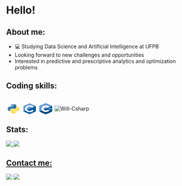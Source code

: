 # Hello!

## About me:
- :computer: Studying Data Science and Artificial Intelligence at UFPB
- Looking forward to new challenges and opportunities
- Interested in predictive and prescriptive analytics and optimization problems

## Coding skills:
<div style="display: inline_block"><br>
  <img align="center" alt="Ba-Python" height="30" width="40" src="https://raw.githubusercontent.com/devicons/devicon/master/icons/python/python-original.svg">
  <img align="center" alt="Ba-C" height="30" width="40" src="https://raw.githubusercontent.com/devicons/devicon/master/icons/c/c-original.svg">
  <img align="center" alt="Ba-Cpp" height="30" width="40" src="https://raw.githubusercontent.com/devicons/devicon/master/icons/cplusplus/cplusplus-original.svg">
<img align="center" alt="Will-Csharp" height="30" width="40" src="https://cdn.jsdelivr.net/gh/devicons/devicon/icons/mysql/mysql-original-wordmark.svg">
</div>

## Stats:
<div>
  <a href="https://github.com/viniciusolzon">
  <img height="165em" src="https://github-readme-stats.vercel.app/api?username=viniciusolzon&show_icons=true&theme=tokyonight&include_all_commits=true&count_private=true"/>
  <img height="165em" src="https://github-readme-stats.vercel.app/api/top-langs/?username=viniciusolzon&layout=compact&langs_count=16&theme=dracula"/>
</div>
  
## Contact me:
 
<div> 
  <a href = "mailto:viniciusolzon@gmail.com"><img src="https://img.shields.io/badge/-Gmail-%23333?style=for-the-badge&logo=gmail&logoColor=white" target="_blank"></a>
  <a href="https://www.linkedin.com/in/vin%C3%ADcius-freitas-2b8202187" target="_blank"><img src="https://img.shields.io/badge/-LinkedIn-%230077B5?style=for-the-badge&logo=linkedin&logoColor=white" target="_blank"></a> 
</div>
